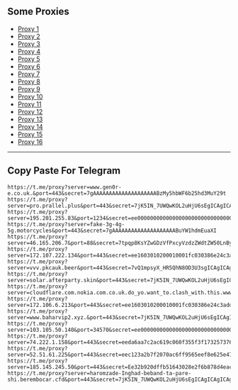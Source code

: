 Some Proxies
---
- [Proxy 1](https://t.me/proxy?server=www.gen0r-e.co.uk.&port=443&secret=7gAAAAAAAAAAAAAAAAAAAABzMy5hbWF6b25hd3MuY29t)
- [Proxy 2](https://t.me/proxy?server=pro.prallel.plus&port=443&secret=7jK5IN_7UWQwKOL2uHjU6sEgICAgICAgICAgICAgICA)
- [Proxy 3](https://t.me/proxy?server=195.201.255.83&port=1234&secret=ee000000000000000000000000000000006d61696c2e676f6f676c652e636f6d)
- [Proxy 4](https://t.me/proxy?server=fake-3g-4g-5g.motorcycles&port=443&secret=7gAAAAAAAAAAAAAAAAAAAABuYW1hdmEuaXI)
- [Proxy 5](https://t.me/proxy?server=46.165.206.7&port=88&secret=7tpqp8KsYZwGDzVfPxcyVzdzZWdtZW50LnByb2QuYmlkci5pbw)
- [Proxy 6](https://t.me/proxy?server=172.107.222.134&port=443&secret=ee1603010200010001fc030386e24c3add2068616a6920)
- [Proxy 7](https://t.me/proxy?server=vvv.pkcauk.beer&port=443&secret=7vQ1mpsyX_HR5QhN8OD3U3sgICAgICAgICAgICAgICA)
- [Proxy 8](https://t.me/proxy?server=solar.afterparty.skin&port=443&secret=7jK5IN_7UWQwKOL2uHjU6sEgICAgICAgICAgICAgICA)
- [Proxy 9](https://t.me/proxy?server=cloudflare.com.nokia.com.co.uk.do_yo.want_to.clash_with.this.www.microsoft.com.there_is_no.place_like.localhost.www.bing.com.count_with_me.cyou.com.now_sudo.rm_rf.ddns.net.we_are_here.again_to_fight.everyone.i_am.the_internet.special_wayi.monaserver.cfd.&port=443&secret=7jK5IN_7UWQwKOL2uHjU6sEgICAgICAgICAgICAgICA)
- [Proxy 10](https://t.me/proxy?server=172.106.6.213&port=443&secret=ee1603010200010001fc030386e24c3add2068616a6920)
- [Proxy 11](https://t.me/proxy?server=www.baharvip2.xyz.&port=443&secret=7jK5IN_7UWQwKOL2uHjU6sEgICAgICAgICAgICAgICA)
- [Proxy 12](https://t.me/proxy?server=103.105.50.140&port=34570&secret=ee000000000000000000000000000000006d79736f6e2e64756f6c696e676f2e636f6d)
- [Proxy 13](https://t.me/proxy?server=74.222.1.158&port=443&secret=eeda6aa7c2ac619c060f355f3f1732573764756f6c696e676f2e636f6d)
- [Proxy 14](https://t.me/proxy?server=52.51.61.225&port=443&secret=eec123a2b7f2070ac6ff9565eef8e625e47777772e6d6f6e657275696c2e636f2e756b)
- [Proxy 15](https://t.me/proxy?server=185.145.245.50&port=443&secret=Ee32b920dffb51643028e2f6b878d4eac16d61696c2e676f6f6c652e746f6b686d65)
- [Proxy 16](https://t.me/proxy?server=haromzade-Inghad-beband-ta-pare-shi.berembocar.cfd&port=443&secret=7jK5IN_7UWQwKOL2uHjU6sEgICAgICAgICAgICAgICAg)
---
Copy Paste For Telegram
---
```
https://t.me/proxy?server=www.gen0r-e.co.uk.&port=443&secret=7gAAAAAAAAAAAAAAAAAAAABzMy5hbWF6b25hd3MuY29t
https://t.me/proxy?server=pro.prallel.plus&port=443&secret=7jK5IN_7UWQwKOL2uHjU6sEgICAgICAgICAgICAgICA
https://t.me/proxy?server=195.201.255.83&port=1234&secret=ee000000000000000000000000000000006d61696c2e676f6f676c652e636f6d
https://t.me/proxy?server=fake-3g-4g-5g.motorcycles&port=443&secret=7gAAAAAAAAAAAAAAAAAAAABuYW1hdmEuaXI
https://t.me/proxy?server=46.165.206.7&port=88&secret=7tpqp8KsYZwGDzVfPxcyVzdzZWdtZW50LnByb2QuYmlkci5pbw
https://t.me/proxy?server=172.107.222.134&port=443&secret=ee1603010200010001fc030386e24c3add2068616a6920
https://t.me/proxy?server=vvv.pkcauk.beer&port=443&secret=7vQ1mpsyX_HR5QhN8OD3U3sgICAgICAgICAgICAgICA
https://t.me/proxy?server=solar.afterparty.skin&port=443&secret=7jK5IN_7UWQwKOL2uHjU6sEgICAgICAgICAgICAgICA
https://t.me/proxy?server=cloudflare.com.nokia.com.co.uk.do_yo.want_to.clash_with.this.www.microsoft.com.there_is_no.place_like.localhost.www.bing.com.count_with_me.cyou.com.now_sudo.rm_rf.ddns.net.we_are_here.again_to_fight.everyone.i_am.the_internet.special_wayi.monaserver.cfd.&port=443&secret=7jK5IN_7UWQwKOL2uHjU6sEgICAgICAgICAgICAgICA
https://t.me/proxy?server=172.106.6.213&port=443&secret=ee1603010200010001fc030386e24c3add2068616a6920
https://t.me/proxy?server=www.baharvip2.xyz.&port=443&secret=7jK5IN_7UWQwKOL2uHjU6sEgICAgICAgICAgICAgICA
https://t.me/proxy?server=103.105.50.140&port=34570&secret=ee000000000000000000000000000000006d79736f6e2e64756f6c696e676f2e636f6d
https://t.me/proxy?server=74.222.1.158&port=443&secret=eeda6aa7c2ac619c060f355f3f1732573764756f6c696e676f2e636f6d
https://t.me/proxy?server=52.51.61.225&port=443&secret=eec123a2b7f2070ac6ff9565eef8e625e47777772e6d6f6e657275696c2e636f2e756b
https://t.me/proxy?server=185.145.245.50&port=443&secret=Ee32b920dffb51643028e2f6b878d4eac16d61696c2e676f6f6c652e746f6b686d65
https://t.me/proxy?server=haromzade-Inghad-beband-ta-pare-shi.berembocar.cfd&port=443&secret=7jK5IN_7UWQwKOL2uHjU6sEgICAgICAgICAgICAgICAg
```